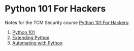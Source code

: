 # Python 101 For Hackers

Notes for the TCM Security course [Python 101 For Hackers](https://academy.tcm-sec.com/p/python-101-for-hackers):

1. [Python 101](Python%20101/README.md)
2. [Extending Python](Extending%20Python/README.md)
3. [Automating with Python](Automating%20with%20Python/)
